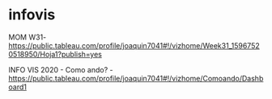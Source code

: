 # infovis


MOM W31- https://public.tableau.com/profile/joaquin7041#!/vizhome/Week31_15967520518950/Hoja1?publish=yes

INFO VIS 2020 - Como ando? - https://public.tableau.com/profile/joaquin7041#!/vizhome/Comoando/Dashboard1
